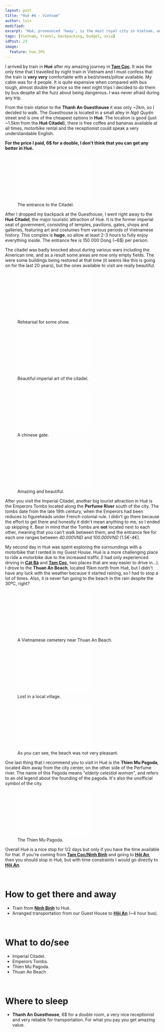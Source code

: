 ```yaml
---
layout: post
title: "Hué #4 - Vietnam"
author: luis
modified:
excerpt: "Hué, pronounced 'hway', is the most royal city in Vietnam, and used to be the capital of the country during the Nguyễn dynasty."
tags: [Vietnam, travel, backpacking, budget, asia]
idPost: 23
image:
  feature: hue.JPG
---
```


I arrived by train in <b>Hué</b> after my amazing journey in <b><a href="{{site.url}}/TamCoc" target="_blank">Tam Coc</a></b>. It was the only time that I travelled by night train in Vietnam and I must confess that the train is <b>very very</b> comfortable with a bed/sheets/pillow available. My cabin was for 4 people. It is quite expensive when compared with bus tough, almost double the price so the next night trips I decided to do them by bus despite all the fuzz about being dangerous. I was never afraid during any trip.

From the train station to the <b>Thanh An Guesthouse</b> it was only ~2km, so I decided to walk. The Guesthouse is located in a small alley in <i>Ngô Quyên</i> street and is one of the cheapest options in <b>Hué</b>. The location is good (just ~1.5km from the <b>Hué Citadel</b>), there is free coffee and bananas available at all times, motorbike rental and the receptionist could speak a very understandable English.

<b><highlight><middle>For the price I paid, 6$ for a double, I don't think that you can get any better in Hué.</middle></highlight></b>

<figure>
	<a href="../images/vietnam/hue/hue1.JPG"><img src="../images/blank.JPG" alt="" data-echo="../images/vietnam/hue/hue1.JPG"></a>
	<figcaption>The entrance to the Citadel.</figcaption>
</figure>

After I dropped my backpack at the Guesthouse, I went right away to the <b>Hué Citadel</b>, the major touristic attraction of Hué. It is the former imperial seat of government, consisting of temples, pavilions, gates, shops and galleries, featuring art and costumes from various periods of Vietnamese history. This complex is <b>huge</b>, so allow at least 2-3 hours to fully enjoy everything inside. The entrance fee is 150 000 Dong (~6$) per person.

The citadel was badly knocked about during various wars including the American one, and as a result some areas are now only empty fields. The were some buildings being restored at that time (it seems like this is going on for the last 20 years), but the ones available to visit are really beautiful.

<figure>
	<a href="../images/vietnam/hue/hue2.JPG"><img src="../images/blank.JPG" alt="" data-echo="../images/vietnam/hue/hue2.JPG"></a>
	<figcaption>Rehearsal for some show.</figcaption>
</figure>

<figure>
	<a href="../images/vietnam/hue/hue3.JPG"><img src="../images/blank.JPG" alt="" data-echo="../images/vietnam/hue/hue3.JPG"></a>
	<figcaption>Beautiful imperial art of the citadel.</figcaption>
</figure>

<figure>
	<a href="../images/vietnam/hue/hue4.JPG"><img src="../images/blank.JPG" alt="" data-echo="../images/vietnam/hue/hue4.JPG"></a>
	<figcaption>A chinese gate.</figcaption>
</figure>

<figure>
	<a href="../images/vietnam/hue/hue5.JPG"><img src="../images/blank.JPG" alt="" data-echo="../images/vietnam/hue/hue5.JPG"></a>
	<figcaption>Amazing and beautiful.</figcaption>
</figure>

After you visit the Imperial Citadel, another big tourist attraction in Hué is the Emperors Tombs located along the <b>Perfume River</b> south of the city. The tombs date from the late 19th century, when the Emperors had been reduces to figureheads under French colonial rule. I didn't go there because the effort to get there and honestly it didn't mean anything to me, so I ended up skipping it. Bear in mind that the Tombs are <b>not</b> located next to each other, meaning that you can't walk between them, and the entrance fee for each one ranges between <i>40.000VND</i> and <i>100.000VND</i> (1.5€-4€).

My second day in Hué was spent exploring the surroundings with a motorbike that I rented in my Guest House. Hué is a more challenging place to ride a motorbike due to the increased traffic (I had only experienced driving in <b><a href="{{site.url}}/CatBa" target="_blank">Cát Bà</a></b> and <b><a href="{{site.url}}/TamCoc" target="_blank">Tam Coc</a></b>, two places that are way easier to drive in...). I drove to the <b>Thuan An Beach</b>, located 15km north from Hué, but I didn't have any luck with the weather because it started raining, so I had to stop a lot of times. Also, it is never fun going to the beach in the rain despite the 30ºC, right?

<figure>
	<a href="../images/vietnam/hue/hue6.JPG"><img src="../images/blank.JPG" alt="" data-echo="../images/vietnam/hue/hue6.JPG"></a>
	<figcaption>A Vietnamese cemetery near Thuan An Beach.</figcaption>
</figure>

<figure>
	<a href="../images/vietnam/hue/hue7.JPG"><img src="../images/blank.JPG" alt="" data-echo="../images/vietnam/hue/hue7.JPG"></a>
	<figcaption>Lost in a local village.</figcaption>
</figure>

<figure>
	<a href="../images/vietnam/hue/hue8.JPG"><img src="../images/blank.JPG" alt="" data-echo="../images/vietnam/hue/hue8.JPG"></a>
	<figcaption>As you can see, the beach was not very pleasant.</figcaption>
</figure>

One last thing that I recommend you to visit in Hué is the <b>Thien Mu Pagoda</b>, located 4km away from the city center, on the other side of the Perfume river. The name of this Pagoda means <i>"elderly celestial woman"</i>, and refers to an old legend about the founding of the pagoda. It's also the unofficial symbol of the city.

<figure>
	<a href="../images/vietnam/hue/hue9.JPG"><img src="../images/blank.JPG" alt="" data-echo="../images/vietnam/hue/hue9.JPG"></a>
	<figcaption>The Thien Mu Pagoda.</figcaption>
</figure>

Overall Hué is a nice stop for 1/2 days but only if you have the time available for that. If you're coming from <b><a href="{{site.url}}/TamCoc" target="_blank">Tam Coc/Ninh Binh</a></b> and going to <b><a href="{{site.url}}/HoiAn" target="_blank">Hội An</a></b>, then you should stop in Hué, but with time constraints I would go directly to <b><a href="{{site.url}}/HoiAn" target="_blank">Hội An</a></b>.

<br>
<h1>How to get there and away</h1>
<ul>
<li>Train from <b><a href="{{site.url}}/TamCoc" target="_blank">Ninh Binh</a></b> to Hué.</li>
<li>Arranged transportation from our Guest House to <b><a href="{{site.url}}/HoiAn" target="_blank">Hội An</a></b> (~4 hour bus).</li>
</ul>

<br>
<h1>What to do/see</h1>
<ul>
<li>Imperial Citadel.</li>
<li>Emperors Tombs.</li>
<li>Thien Mu Pagoda.</li>
<li>Thuan An Beach</li>
</ul>

<br>
<h1>Where to sleep</h1>
<ul>
<li><b>Thanh An Guesthouse</b>, 6$ for a double room, a very nice receptionist and very reliable for transportation. For what you pay you get amazing value.</li>
</ul>